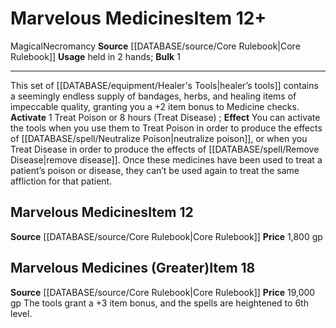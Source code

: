 ﻿---
bulk: '1'
id: '261'
item_category: Held Items
level: '12'
name: Marvelous Medicines
price: 1,800 gp
rarity: Common
school: Necromancy
source: '[[DATABASE/source/Core Rulebook|Core Rulebook]]'
subcategory: helditem
trait:
- '[[DATABASE/trait/Magical|Magical]]'
- '[[DATABASE/trait/Necromancy|Necromancy]]'
type: Item
usage: held in 2 hands

---
# Marvelous Medicines<span class="item-type">Item 12+</span>

<span class="item-trait">Magical</span><span class="item-trait">Necromancy</span>
**Source** [[DATABASE/source/Core Rulebook|Core Rulebook]] 
**Usage** held in 2 hands; **Bulk** 1

---
This set of [[DATABASE/equipment/Healer's Tools|healer’s tools]] contains a seemingly endless supply of bandages, herbs, and healing items of impeccable quality, granting you a +2 item bonus to Medicine checks.
**Activate** <span class="action-icon">1</span> Treat Poison or 8 hours (Treat Disease) ; **Effect** You can activate the tools when you use them to Treat Poison in order to produce the effects of [[DATABASE/spell/Neutralize Poison|neutralize poison]], or when you Treat Disease in order to produce the effects of [[DATABASE/spell/Remove Disease|remove disease]]. Once these medicines have been used to treat a patient’s poison or disease, they can’t be used again to treat the same affliction for that patient.

## Marvelous Medicines<span class="item-type">Item 12</span>

**Source** [[DATABASE/source/Core Rulebook|Core Rulebook]] 
**Price** 1,800 gp

## Marvelous Medicines (Greater)<span class="item-type">Item 18</span>

**Source** [[DATABASE/source/Core Rulebook|Core Rulebook]] 
**Price** 19,000 gp
The tools grant a +3 item bonus, and the spells are heightened to 6th level.